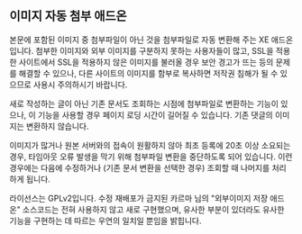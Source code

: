 
이미지 자동 첨부 애드온
-----------------------

본문에 포함된 이미지 중 첨부파일이 아닌 것을 첨부파일로 자동 변환해 주는 XE 애드온입니다.
첨부한 이미지와 외부 이미지를 구분하지 못하는 사용자들이 많고,
SSL을 적용한 사이트에서 SSL을 적용하지 않은 이미지를 불러올 경우 보안 경고가 뜨는 등의 문제를 해결할 수 있으나,
다른 사이트의 이미지를 함부로 복사하면 저작권 침해가 될 수 있으므로 사용시 주의하시기 바랍니다.

새로 작성하는 글이 아닌 기존 문서도 조회하는 시점에 첨부파일로 변환하는 기능이 있으나,
이 기능을 사용할 경우 페이지 로딩 시간이 길어질 수 있습니다.
기존 댓글의 이미지는 변환하지 않습니다.

이미지가 많거나 원본 서버와의 접속이 원활하지 않아 최초 등록에 20초 이상 소요되는 경우,
타임아웃 오류 발생을 막기 위해 첨부파일 변환을 중단하도록 되어 있습니다.
이런 경우에는 다음에 수정하거나 (기존 문서 변환을 선택한 경우) 조회할 때 나머지를 처리하게 됩니다.

라이선스는 GPLv2입니다.
수정 재배포가 금지된 카르마 님의 "외부이미지 저장 애드온" 소스코드는 전혀 사용하지 않고 새로 구현했으며,
유사한 부분이 있더라도 유사한 기능을 구현하는 데 따르는 우연의 일치일 뿐임을 밝힙니다.
